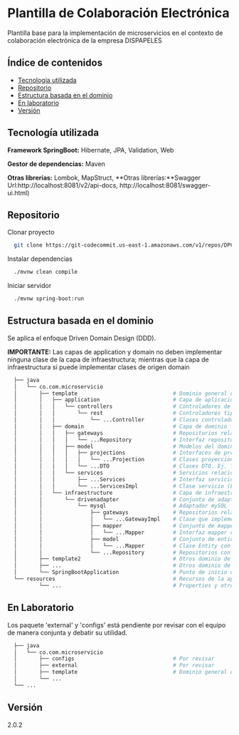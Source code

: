 
# Plantilla de Colaboración Electrónica

Plantilla base para la implementación de microservicios en el contexto de colaboración electrónica de la empresa DISPAPELES


## Índice de contenidos
* [Tecnología utilizada](#tech)
* [Repositorio](#repo)
* [Estructura basada en el dominio](#struct)
* [En laboratorio](#lab)
* [Versión](#version)

<a name="tech"></a>
## Tecnología utilizada


**Framework SpringBoot:** Hibernate, JPA, Validation, Web

**Gestor de dependencias:** Maven

**Otras librerías:** Lombok, MapStruct, 
**Otras librerías:**Swagger Url:http://localhost:8081/v2/api-docs, http://localhost:8081/swagger-ui.html)

<a name="repo"></a>
## Repositorio

Clonar proyecto

```bash
  git clone https://git-codecommit.us-east-1.amazonaws.com/v1/repos/DPColaboracionElectronicaPlantillaRest
```

Instalar dependencias

```bash
  ./mvnw clean compile
```

Iniciar servidor

```bash
  ./mvnw spring-boot:run
```

<a name="struct"></a>
## Estructura basada en el dominio

Se aplica el enfoque Driven Domain Design (DDD).

**IMPORTANTE:** Las capas de application y domain no deben implementar ninguna clase de la capa de infraestructura; mientras que la capa de infraestructura si puede implementar clases de origen domain

```bash
  ├── java
  │   └── co.com.microservicio
  │       ├── template                              # Dominio general de trabajo
  │       │   ├── application                       # Capa de aplicación
  │       │   │   └── controllers                   # Controladores de la aplicación
  │       │   │       └── rest                      # Controladores tipo rest de la aplicación
  │       │   │           └── ...Controller         # Clases controladoras rest. Ej. TemplateController.java
  │       │   ├── domain                            # Capa de dominio
  │       │   │   ├── gateways                      # Repositorios relacionado con el dominio
  │       │   │   │   └── ...Repository             # Interfaz repository. Ej. TemplateRepository.java
  │       │   │   ├── model                         # Modelos del dominio
  │       │   │   │   ├── projections               # Interfaces de proyección
  │       │   │   │   │   └── ...Projection         # Clases proyecciones. Ej. TemplateLiteProjection.java
  │       │   │   │   └── ...DTO                    # Clases DTO. Ej. TemplateDTO.java
  │       │   │   └── services                      # Servicios relacionado con el dominio
  │       │   │       ├── ...Services               # Interfaz servicio. Ej. TemplateService.java
  │       │   │       └── ...ServicesImpl           # Clase servicio (Lógica de negocio). Ej. TemplateServiceImpl.java
  │       │   └── infraestructure                   # Capa de infraestructura
  │       │       └── drivenadapter                 # Conjunto de adaptadores de base de datos
  │       │           └── mysql                     # Adaptador mySQL 
  │       │               ├── gateways              # Repositorios relacionado con el dominio
  │       │               │   └── ...GatewayImpl    # Clase que implementa el repositorio del dominio. Ej. TemplateGatewayImpl.java
  │       │               ├── mapper                # Conjunto de mappers que facilitan la conversion entre DTO y Entity
  │       │               │   └── ...Mapper         # Interfaz mapper con la relacion DTO y Entity. Ej. TemplateMapper.java
  │       │               ├── model                 # Conjunto de entidades
  │       │               │   └── ...Mapper         # Clase Entity con la estructura de la tabla en la BD. Ej. TemplateEntity.java
  │       │               └── ...Repository         # Repositorios con la lógica transaccional con MySql
  │       ├── template2                             # Otros dominio de ejemplo
  │       ├── ...                                   # Otros dominio de ejemplo
  │       └── SpringBootApplication                 # Punto de inicio de la aplicación
  └── resources                                     # Recursos de la aplicación
          └── ...                                   # Properties y otros
```

<a name="lab"></a>
## En Laboratorio

Los paquete 'external' y 'configs' está pendiente por revisar con el equipo de manera conjunta y debatir su utilidad.


```bash
  ├── java
  │   └── co.com.microservicio
  │       ├── configs                               # Por revisar
  │       ├── external                              # Por revisar
  │       ├── template                              # Dominio general de trabajo
  │       └── ...  
  └── ...
```

<a name="version"></a>
## Versión
2.0.2
